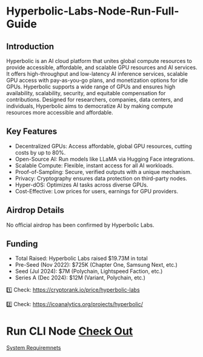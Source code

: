 # Hyperbolic-Labs-Node-Run-Full-Guide

## Introduction
Hyperbolic is an AI cloud platform that unites global compute resources to provide accessible, affordable, and scalable GPU resources and AI services. It offers high-throughput and low-latency AI inference services, scalable GPU access with pay-as-you-go plans, and monetization options for idle GPUs. Hyperbolic supports a wide range of GPUs and ensures high availability, scalability, security, and equitable compensation for contributions. Designed for researchers, companies, data centers, and individuals, Hyperbolic aims to democratize AI by making compute resources more accessible and affordable.

## Key Features
- Decentralized GPUs: Access affordable, global GPU resources, cutting costs by up to 80%.  
- Open-Source AI: Run models like LLaMA via Hugging Face integrations.  
- Scalable Compute: Flexible, instant access for all AI workloads.  
- Proof-of-Sampling: Secure, verified outputs with a unique mechanism.  
- Privacy: Cryptography ensures data protection on third-party nodes.  
- Hyper-dOS: Optimizes AI tasks across diverse GPUs.  
- Cost-Effective: Low prices for users, earnings for GPU providers.

## Airdrop Details
No official airdrop has been confirmed by Hyperbolic Labs.

## Funding
- Total Raised: Hyperbolic Labs raised $19.73M in total
- Pre-Seed (Nov 2022): $725K (Chapter One, Samsung Next, etc.)  
- Seed (Jul 2024): $7M (Polychain, Lightspeed Faction, etc.)  
- Series A (Dec 2024): $12M (Variant, Polychain, etc.)

1️⃣ Check: https://cryptorank.io/price/hyperbolic-labs

2️⃣ Check: https://icoanalytics.org/projects/hyperbolic/

# Run CLI Node [Check Out](CLI-Node.md)   

[System Requiremnets](system-requirements.md)

